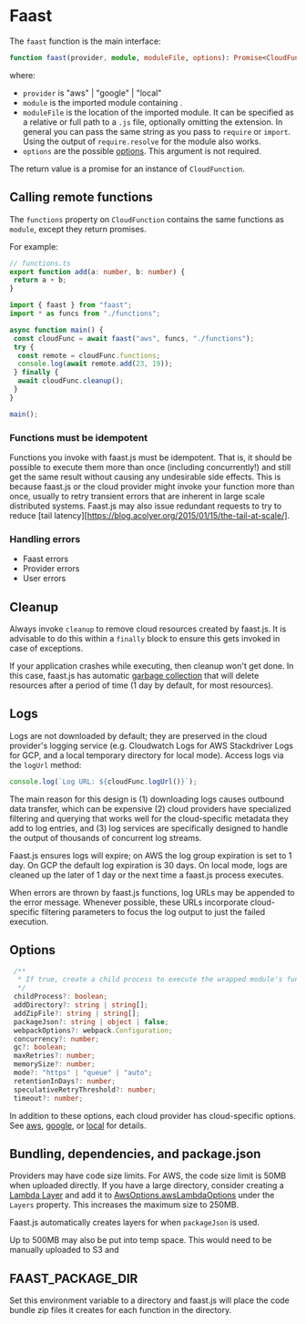 # Faast

The `faast` function is the main interface:

```typescript
function faast(provider, module, moduleFile, options): Promise<CloudFunction>;
```

where:

- `provider` is "aws" | "google" | "local"
- `module` is the imported module containing .
- `moduleFile` is the location of the imported module. It can be specified as a relative or full path to a `.js` file, optionally omitting the extension. In general you can pass the same string as you pass to `require` or `import`. Using the output of `require.resolve` for the module also works.
- `options` are the possible [options](#Options). This argument is not required.

The return value is a promise for an instance of `CloudFunction`.

## Calling remote functions

The `functions` property on `CloudFunction` contains the same functions as `module`, except they return promises.

For example:

```typescript
// functions.ts
export function add(a: number, b: number) {
 return a + b;
}
```

```typescript
import { faast } from "faast";
import * as funcs from "./functions";

async function main() {
 const cloudFunc = await faast("aws", funcs, "./functions");
 try {
  const remote = cloudFunc.functions;
  console.log(await remote.add(23, 19));
 } finally {
  await cloudFunc.cleanup();
 }
}

main();
```

### Functions must be idempotent

Functions you invoke with faast.js must be idempotent. That is, it should be possible to execute them more than once (including concurrently!) and still get the same result without causing any undesirable side effects. This is because faast.js or the cloud provider might invoke your function more than once, usually to retry transient errors that are inherent in large scale distributed systems. Faast.js may also issue redundant requests to try to reduce [tail latency][https://blog.acolyer.org/2015/01/15/the-tail-at-scale/].

### Handling errors

- Faast errors
- Provider errors
- User errors

## Cleanup

Always invoke `cleanup` to remove cloud resources created by faast.js. It is advisable to do this within a `finally` block to ensure this gets invoked in case of exceptions.

If your application crashes while executing, then cleanup won't get done. In this case, faast.js has automatic [garbage collection](./02-options#Garbage-Collection) that will delete resources after a period of time (1 day by default, for most resources).

## Logs

Logs are not downloaded by default; they are preserved in the cloud provider's logging service (e.g. Cloudwatch Logs for AWS Stackdriver Logs for GCP, and a local temporary directory for local mode). Access logs via the `logUrl` method:

```typescript
console.log(`Log URL: ${cloudFunc.logUrl()}`);
```

The main reason for this design is (1) downloading logs causes outbound data transfer, which can be expensive (2) cloud providers have specialized filtering and querying that works well for the cloud-specific metadata they add to log entries, and (3) log services are specifically designed to handle the output of thousands of concurrent log streams.

Faast.js ensures logs will expire; on AWS the log group expiration is set to 1 day. On GCP the default log expiration is 30 days. On local mode, logs are cleaned up the later of 1 day or the next time a faast.js process executes.

When errors are thrown by faast.js functions, log URLs may be appended to the error message. Whenever possible, these URLs incorporate cloud-specific filtering parameters to focus the log output to just the failed execution.

## Options

```typescript
 /**
  * If true, create a child process to execute the wrapped module's functions.
  */
 childProcess?: boolean;
 addDirectory?: string | string[];
 addZipFile?: string | string[];
 packageJson?: string | object | false;
 webpackOptions?: webpack.Configuration;
 concurrency?: number;
 gc?: boolean;
 maxRetries?: number;
 memorySize?: number;
 mode?: "https" | "queue" | "auto";
 retentionInDays?: number;
 speculativeRetryThreshold?: number;
 timeout?: number;
```

In addition to these options, each cloud provider has cloud-specific options. See [aws](./04-aws-lambda#Options), [google](./05-google-cloud-functions#Options), or [local](./06-local#Options) for details.

## Bundling, dependencies, and package.json

Providers may have code size limits. For AWS, the code size limit is 50MB when
uploaded directly. If you have a large directory, consider creating a
[Lambda Layer](https://us-west-2.console.aws.amazon.com/lambda/home?#/layers)
and add it to [AwsOptions.awsLambdaOptions](api/faastjs.awsoptions.awslambdaoptions.md) under the `Layers` property.
This increases the maximum size to 250MB.

Faast.js automatically creates layers for when `packageJson` is used.

Up to 500MB may also be put into temp space. This would need to be manually uploaded to S3 and

## FAAST_PACKAGE_DIR

Set this environment variable to a directory and faast.js will place the code
bundle zip files it creates for each function in the directory.
